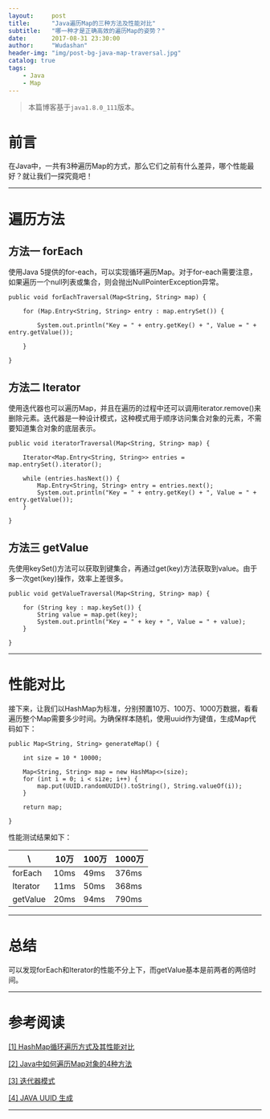 ```yaml
---
layout:     post
title:      "Java遍历Map的三种方法及性能对比"
subtitle:   "哪一种才是正确高效的遍历Map的姿势？"
date:       2017-08-31 23:30:00
author:     "Wudashan"
header-img: "img/post-bg-java-map-traversal.jpg"
catalog: true
tags:
    - Java
    - Map
---
```



> 本篇博客基于`java1.8.0_111`版本。

# 前言

在Java中，一共有3种遍历Map的方式，那么它们之前有什么差异，哪个性能最好？就让我们一探究竟吧！

---

# 遍历方法

## 方法一 forEach

使用Java 5提供的for-each，可以实现循环遍历Map。对于for-each需要注意，如果遍历一个null列表或集合，则会抛出NullPointerException异常。

```
public void forEachTraversal(Map<String, String> map) {

    for (Map.Entry<String, String> entry : map.entrySet()) {

        System.out.println("Key = " + entry.getKey() + ", Value = " + entry.getValue());

    }

}
```

## 方法二 Iterator

使用迭代器也可以遍历Map，并且在遍历的过程中还可以调用iterator.remove()来删除元素。迭代器是一种设计模式，这种模式用于顺序访问集合对象的元素，不需要知道集合对象的底层表示。

```
public void iteratorTraversal(Map<String, String> map) {

    Iterator<Map.Entry<String, String>> entries = map.entrySet().iterator();
        
    while (entries.hasNext()) {
        Map.Entry<String, String> entry = entries.next();
        System.out.println("Key = " + entry.getKey() + ", Value = " + entry.getValue());
    }

}
```

## 方法三 getValue

先使用keySet()方法可以获取到键集合，再通过get(key)方法获取到value。由于多一次get(key)操作，效率上差很多。

```
public void getValueTraversal(Map<String, String> map) {

    for (String key : map.keySet()) {
        String value = map.get(key);
        System.out.println("Key = " + key + ", Value = " + value);
    }

}
```

---

# 性能对比

接下来，让我们以HashMap为标准，分别预置10万、100万、1000万数据，看看遍历整个Map需要多少时间。为确保样本随机，使用uuid作为键值，生成Map代码如下：

```
public Map<String, String> generateMap() {

    int size = 10 * 10000;
    
    Map<String, String> map = new HashMap<>(size);
    for (int i = 0; i < size; i++) {
        map.put(UUID.randomUUID().toString(), String.valueOf(i));
    }
    
    return map;
    
}
```

性能测试结果如下：

\ | 10万 | 100万 | 1000万
----|------|---- | ----
forEach | 10ms  | 49ms  | 376ms
Iterator | 11ms  | 50ms  | 368ms
getValue | 20ms  | 94ms  | 790ms

---

# 总结

可以发现forEach和Iterator的性能不分上下，而getValue基本是前两者的两倍时间。

---

# 参考阅读

[[1] HashMap循环遍历方式及其性能对比](http://www.trinea.cn/android/hashmap-loop-performance/)

[[2] Java中如何遍历Map对象的4种方法](http://blog.csdn.net/tjcyjd/article/details/11111401)

[[3] 迭代器模式](http://www.runoob.com/design-pattern/iterator-pattern.html)

[[4] JAVA UUID 生成](https://docs.oracle.com/javase/7/docs/api/java/util/UUID.html)

---